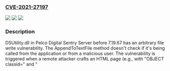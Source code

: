 ### [CVE-2021-27197](https://cve.mitre.org/cgi-bin/cvename.cgi?name=CVE-2021-27197)
![](https://img.shields.io/static/v1?label=Product&message=n%2Fa&color=blue)
![](https://img.shields.io/static/v1?label=Version&message=n%2Fa&color=blue)
![](https://img.shields.io/static/v1?label=Vulnerability&message=n%2Fa&color=brighgreen)

### Description

DSUtility.dll in Pelco Digital Sentry Server before 7.19.67 has an arbitrary file write vulnerability. The AppendToTextFile method doesn't check if it's being called from the application or from a malicious user. The vulnerability is triggered when a remote attacker crafts an HTML page (e.g., with "OBJECT classid=" and "<SCRIPT language='vbscript'>") to overwrite arbitrary files.

### POC

#### Reference
- https://github.com/vitorespf/Advisories/blob/master/Pelco_Digital_Sentry_Server_AFW.txt

#### Github
No GitHub POC found.

